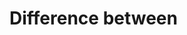 # Difference between <script>, <script async>, <script defer>

<script> - HTML parsing is blocked, the script is fetched and executed immediately, HTML parsing resumes after the script is executed.
<script async> - The script will be fetched in parallel to HTML parsing and executed as soon as it is available (potentially before HTML parsing completes). Use async when the script is independent of any other scripts on the page, for example, analytics.

<script defer> - The script will be fetched in parallel to HTML parsing and executed when the page has finished parsing. If there are multiple of them, each deferred script is executed in the order they were encoun­tered in the document. If a script relies on a fully-parsed DOM, the defer attribute will be useful in ensuring that the HTML is fully parsed before executing. There's not much difference in putting a normal <script> at the end of <body>. A deferred script must not contain document.write.

# What is progressive rendering ?


